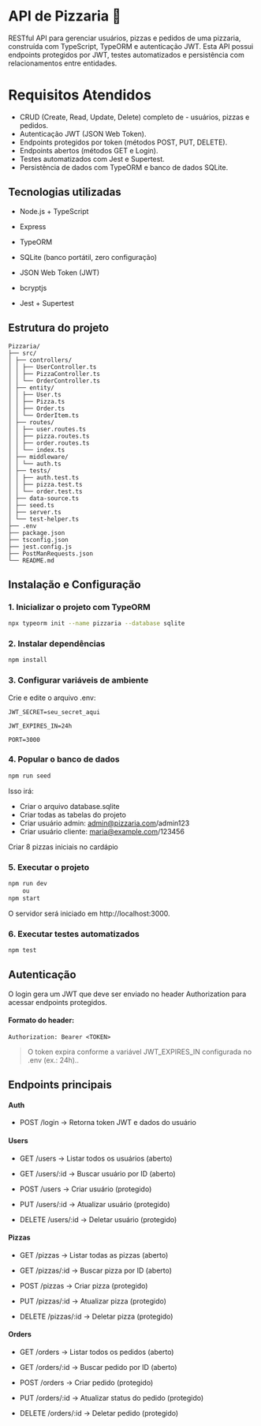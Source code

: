 # API de Pizzaria 🍕

RESTful API para gerenciar usuários, pizzas e pedidos de uma pizzaria, construída com TypeScript, TypeORM e autenticação JWT.
Esta API possui endpoints protegidos por JWT, testes automatizados e persistência com relacionamentos entre entidades.

# Requisitos Atendidos 

- CRUD (Create, Read, Update, Delete) completo de - usuários, pizzas e pedidos.
- Autenticação JWT (JSON Web Token).
- Endpoints protegidos por token (métodos POST, PUT, DELETE).
- Endpoints abertos (métodos GET e Login).
- Testes automatizados com Jest e Supertest.
- Persistência de dados com TypeORM e banco de dados SQLite.

## Tecnologias utilizadas

- Node.js + TypeScript

- Express

- TypeORM

- SQLite (banco portátil, zero configuração)

- JSON Web Token (JWT)

- bcryptjs

- Jest + Supertest

## Estrutura do projeto

```text
Pizzaria/
├── src/
│ ├── controllers/
│ │ ├── UserController.ts
│ │ ├── PizzaController.ts
│ │ └── OrderController.ts
│ ├── entity/
│ │ ├── User.ts
│ │ ├── Pizza.ts
│ │ ├── Order.ts
│ │ └── OrderItem.ts
│ ├── routes/
│ │ ├── user.routes.ts
│ │ ├── pizza.routes.ts
│ │ ├── order.routes.ts
│ │ └── index.ts
│ ├── middleware/
│ │ └── auth.ts
│ ├── tests/
│ │ ├── auth.test.ts
│ │ ├── pizza.test.ts
│ │ └── order.test.ts
│ ├── data-source.ts
│ ├── seed.ts
│ ├── server.ts
│ └── test-helper.ts
├── .env
├── package.json
├── tsconfig.json
├── jest.config.js
├── PostManRequests.json
└── README.md
```

## Instalação e Configuração

### 1. Inicializar o projeto com TypeORM

```bash
npx typeorm init --name pizzaria --database sqlite
```

### 2. Instalar dependências

```bash
npm install
```

### 3. Configurar variáveis de ambiente

Crie e edite o arquivo .env:
```env
JWT_SECRET=seu_secret_aqui

JWT_EXPIRES_IN=24h

PORT=3000
```

### 4. Popular o banco de dados

```bash
npm run seed
```
Isso irá:
- Criar o arquivo database.sqlite
- Criar todas as tabelas do projeto
- Criar usuário admin: admin@pizzaria.com/admin123
- Criar usuário cliente: maria@example.com/123456

Criar 8 pizzas iniciais no cardápio

### 5. Executar o projeto

```bash
npm run dev
    ou
npm start
```
O servidor será iniciado em http://localhost:3000.

### 6. Executar testes automatizados

```bash
npm test
```

## Autenticação

O login gera um JWT que deve ser enviado no header Authorization para acessar endpoints protegidos.

#### Formato do header:

```http
Authorization: Bearer <TOKEN>
```
>O token expira conforme a variável JWT_EXPIRES_IN configurada no .env (ex.: 24h)..


## Endpoints principais
#### Auth

- POST /login → Retorna token JWT e dados do usuário

#### Users

- GET /users → Listar todos os usuários (aberto)

- GET /users/:id → Buscar usuário por ID (aberto)

- POST /users → Criar usuário (protegido)

- PUT /users/:id → Atualizar usuário (protegido)

- DELETE /users/:id → Deletar usuário (protegido)

#### Pizzas

- GET /pizzas → Listar todas as pizzas (aberto)

- GET /pizzas/:id → Buscar pizza por ID (aberto)

- POST /pizzas → Criar pizza (protegido)

- PUT /pizzas/:id → Atualizar pizza (protegido)

- DELETE /pizzas/:id → Deletar pizza (protegido)

#### Orders

- GET /orders → Listar todos os pedidos (aberto)

- GET /orders/:id → Buscar pedido por ID (aberto)

- POST /orders → Criar pedido (protegido)

- PUT /orders/:id → Atualizar status do pedido (protegido)

- DELETE /orders/:id → Deletar pedido (protegido)